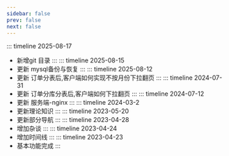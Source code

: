 ```yaml
---
sidebar: false
prev: false
next: false
---
```

::: timeline 2025-08-17
- <sapn class="marker-evy">新增git 目录</sapn>
  :::
::: timeline 2025-08-15
- <sapn class="marker-evy">更新 mysql备份与恢复</sapn>
:::
::: timeline 2025-08-12
- <sapn class="marker-evy">更新 订单分表后,客户端如何实现不按月份下拉翻页</sapn>
  :::
::: timeline 2024-07-31
- <sapn class="marker-evy">更新 订单分库分表后,客户端如何下拉翻页</sapn>
  :::
::: timeline 2024-07-12
- <sapn class="marker-evy">更新 服务端-nginx</sapn>
:::
::: timeline 2024-03-2
- <sapn class="marker-evy">更新理论知识</sapn>
  :::
::: timeline 2023-05-20
- <sapn class="marker-evy">更新部分导航</sapn>
:::
::: timeline 2023-04-28
- <sapn class="marker-evy">增加杂谈</sapn>
:::
::: timeline 2023-04-24
- <sapn class="marker-evy">增加时间线</sapn>
:::
::: timeline 2023-04-23
- <sapn class="marker-evy">基本功能完成</sapn>
:::